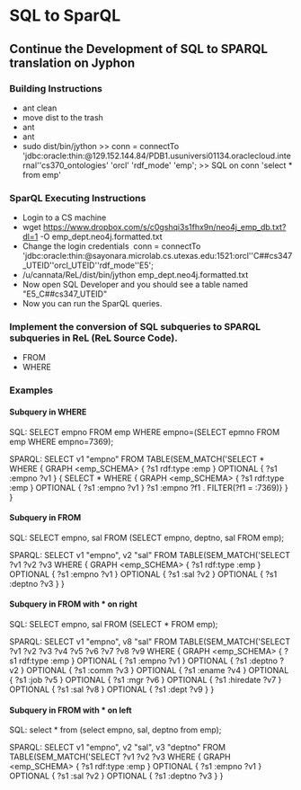 # SQL to SparQL

## Continue the Development of SQL to SPARQL translation on Jyphon

### Building Instructions

* ant clean
* move dist to the trash
* ant
* ant
* sudo dist/bin/jython >> conn = connectTo 'jdbc:oracle:thin:@129.152.144.84/PDB1.usuniversi01134.oraclecloud.internal''cs370_ontologies' 'orcl' 'rdf_mode' 'emp'; >> SQL on conn 'select * from emp'

### SparQL Executing Instructions

* Login to a CS machine
* wget https://www.dropbox.com/s/c0gshqi3s1fhx9n/neo4j_emp_db.txt?dl=1 -O emp_dept.neo4j.formatted.txt
* Change the login credentials  conn = connectTo 'jdbc:oracle:thin:@sayonara.microlab.cs.utexas.edu:1521:orcl''C##cs347_UTEID''orcl_UTEID''rdf_mode''E5';
* /u/cannata/ReL/dist/bin/jython emp_dept.neo4j.formatted.txt
* Now open SQL Developer and you should see a table named "E5_C##cs347_UTEID"
* Now you can run the SparQL queries.  

### Implement the conversion of SQL subqueries to SPARQL subqueries in ReL (ReL Source Code).

* FROM
* WHERE

### Examples

#### Subquery in WHERE

SQL: SELECT empno FROM emp WHERE empno=(SELECT epmno FROM emp WHERE empno=7369);

SPARQL:   SELECT v1 "empno"
          FROM TABLE(SEM_MATCH('SELECT * WHERE {
                GRAPH <emp_SCHEMA> { ?s1 rdf:type :emp }
                OPTIONAL { ?s1 :empno ?v1 }
                {
                  SELECT * WHERE {
                      GRAPH <emp_SCHEMA> { ?s1 rdf:type :emp }
                      OPTIONAL { ?s1 :empno ?v1 }
               	   ?s1 :empno ?f1 .
        	        FILTER(?f1 = :7369)}
                }
        }
        
#### Subquery in FROM

SQL: SELECT empno, sal FROM (SELECT empno, deptno, sal FROM emp);

SPARQL: SELECT v1 "empno", v2 "sal"
        FROM TABLE(SEM_MATCH('SELECT ?v1 ?v2 ?v3
        WHERE {
            GRAPH <emp_SCHEMA> { ?s1 rdf:type :emp }
            OPTIONAL { ?s1 :empno ?v1 }
            OPTIONAL { ?s1 :sal ?v2 }
            OPTIONAL { ?s1 :deptno ?v3 }
        }

#### Subquery in FROM with * on right

SQL: SELECT empno, sal FROM (SELECT * FROM emp);

SPARQL: SELECT v1 "empno", v8 "sal"
        FROM TABLE(SEM_MATCH('SELECT ?v1 ?v2 ?v3 ?v4 ?v5 ?v6 ?v7 ?v8 ?v9
        WHERE {
                GRAPH <emp_SCHEMA> { ?s1 rdf:type :emp }
                OPTIONAL { ?s1 :empno ?v1 }
                OPTIONAL { ?s1 :deptno ?v2 }
                OPTIONAL { ?s1 :comm ?v3 }
                OPTIONAL { ?s1 :ename ?v4 }
                OPTIONAL { ?s1 :job ?v5 }
                OPTIONAL { ?s1 :mgr ?v6 }
                OPTIONAL { ?s1 :hiredate ?v7 }
                OPTIONAL { ?s1 :sal ?v8 }
        	  OPTIONAL { ?s1 :dept ?v9 }
        }
        
  #### Subquery in FROM with * on left
  
  SQL: select * from (select empno, sal, deptno from emp);
  
  SPARQL: SELECT v1 "empno", v2 "sal", v3 "deptno"
          FROM TABLE(SEM_MATCH('SELECT ?v1 ?v2 ?v3
          WHERE {
              GRAPH <emp_SCHEMA> { ?s1 rdf:type :emp }
              OPTIONAL { ?s1 :empno ?v1 }
              OPTIONAL { ?s1 :sal ?v2 }
              OPTIONAL { ?s1 :deptno ?v3 }
          }
